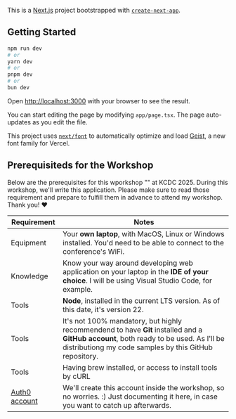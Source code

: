 This is a [Next.js](https://nextjs.org) project bootstrapped with [`create-next-app`](https://nextjs.org/docs/app/api-reference/cli/create-next-app).

## Getting Started

```bash
npm run dev
# or
yarn dev
# or
pnpm dev
# or
bun dev
```

Open [http://localhost:3000](http://localhost:3000) with your browser to see the result.

You can start editing the page by modifying `app/page.tsx`. The page auto-updates as you edit the file.

This project uses [`next/font`](https://nextjs.org/docs/app/building-your-application/optimizing/fonts) to automatically optimize and load [Geist](https://vercel.com/font), a new font family for Vercel.

## Prerequisiteds for the Workshop

Below are the prerequisites for this wporkshop "" at KCDC 2025. During this workshop, we'll write this application. Please make sure to read those requirement and prepare to fulfill them in advance to attend my workshop. Thank you! :heart: 

| Requirement | Notes |
| --- | --- |
| Equipment | Your **own laptop**, with MacOS, Linux or Windows installed. You'd need to be able to connect to the conference's WiFi. |
| Knowledge | Know your way around developing web application on your laptop in the **IDE of your choice**. I will be using Visual Studio Code, for example. |
| Tools | **Node**, installed in the current LTS version. As of this date, it's version 22. | 
| Tools | It's not 100% mandatory, but highly recommendend to have **Git** installed and a **GitHub account**, both ready to be used. As I'll be distributiong my code samples by this GitHub repository. | 
| Tools | Having brew installed, or access to install tools by cURL |
| [Auth0 account](https://a0.to/ui-event) | We'll create this account inside the workshop, so no worries. :) Just documenting it here, in case you want to catch up afterwards. |
